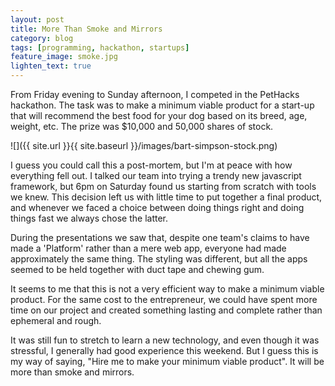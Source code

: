 ```yaml
---
layout: post
title: More Than Smoke and Mirrors
category: blog
tags: [programming, hackathon, startups]
feature_image: smoke.jpg
lighten_text: true
---
```


From Friday evening to Sunday afternoon, I competed in the PetHacks hackathon. The task was to make a minimum viable product for a start-up that will recommend the best food for your dog based on its breed, age, weight, etc. The prize was $10,000 and 50,000 shares of stock.

![]({{ site.url }}{{ site.baseurl }}/images/bart-simpson-stock.png)

I guess you could call this a post-mortem, but I'm at peace with how everything fell out. I talked our team into trying a trendy new javascript framework, but 6pm on Saturday found us starting from scratch with tools we knew. This decision left us with little time to put together a final product, and whenever we faced a choice between doing things right and doing things fast we always chose the latter.

During the presentations we saw that, despite one team's claims to have made a 'Platform' rather than a mere web app, everyone had made approximately the same thing. The styling was different, but all the apps seemed to be held together with duct tape and chewing gum.

It seems to me that this is not a very efficient way to make a minimum viable product. For the same cost to the entrepreneur, we could have spent more time on our project and created something lasting and complete rather than ephemeral and rough.

It was still fun to stretch to learn a new technology, and even though it was stressful, I generally had good experience this weekend. But I guess this is my way of saying, "Hire me to make your minimum viable product". It will be more than smoke and mirrors.
